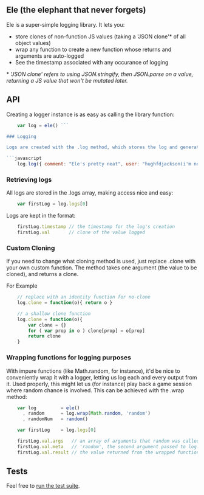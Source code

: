 ## Ele (the elephant that never forgets)

Ele is a super-simple logging library.  It lets you:

* store clones of non-function JS values (taking a 'JSON clone'\* of all object values)
* wrap any function to create a new function whose returns and arguments are auto-logged
* See the timestamp associated with any occurance of logging


\* *'JSON clone' refers to using JSON.stringify, then JSON.parse on a value, returning a JS value that won't be mutated later.*

## API 

Creating a logger instance is as easy as calling the library function:

```javascript
    var log = ele() ```

### Logging 

Logs are created with the .log method, which stores the log and generates the timestamp:

```javascript
    log.log({ comment: "Ele's pretty neat", user: "hughfdjackson(i'm not biased)" })
```

### Retrieving logs

All logs are stored in the .logs array, making access nice and easy: 

```javascript
    var firstLog = log.logs[0]
```

Logs are kept in the format:

```javascript
    firstLog.timestamp // the timestamp for the log's creation
    firstLog.val       // clone of the value logged
```

### Custom Cloning

If you need to change what cloning method is used, just replace .clone with your own custom function.  The method takes one argument (the value to be cloned), and returns a clone.

For Example

```javascript
    // replace with an identity function for no-clone
    log.clone = function(o){ return o }

    // a shallow clone function
    log.clone = function(o){
        var clone = {}
        for ( var prop in o ) clone[prop] = o[prop]
        return clone
    }
```

### Wrapping functions for logging purposes

With impure functions (like Math.random, for instance), it'd be nice to conveniently wrap it with a logger, letting us log each and every output from it.  Used properly, this might let us (for instance) play back a game session where random chance is involved.  This can be achieved with the .wrap method:

```javascript
    var log         = ele()
      , random      = log.wrap(Math.random, 'random')
      , randomNum   = random()

    var firstLog    = log.logs[0]

    firstLog.val.args   // an array of arguments that random was called with
    firstLog.val.meta   // 'random', the second argument passed to log.wrap
    firstLog.val.result // the value returned from the wrapped function
```


## Tests

Feel free to [run the test suite](http://hughfdjackson.github.com/ele/test/).
